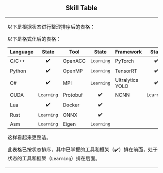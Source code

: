 ## <div align="center">Skill Table </div> 
<div align="center">
<table>
  <tr>
    <td>
      <div>
        
以下是根据状态进行整理排序后的表格：

以下是格式化后的表格：

| Language  | State       | Tool       | State       | Framework           | State       |
|-----------|:-----------:|------------|:-----------:|---------------------|:-----------:|
| C/C++     | ✔️          | OpenACC    | `Learning`  | PyTorch             | ✔️          |
| Python    | ✔️          | OpenMP     | `Learning`  | TensorRT            | ✔️          |
| C#        | ✔️          | MPI        | `Learning`  | Ultralytics YOLO    | ✔️          |
| CUDA      | `Learning`  | Protobuf   | ✔️          | NCNN                | `Learning`  |
| Lua       | ✔️          | Docker     | ✔️          |                     |             |
| Rust      | `Learning`  | ONNX       | ✔️          |                     |             |
| Asm       | `Learning`  | Eigen      | `Learning`  |                     |             |

这样看起来更整洁。

此表格已按状态排序，其中已掌握的工具和框架（✔️）排在前面，处于学习状态的工具和框架（`Learning`）排在后面。


 </div> 
    </td>
    <td>
    <img src="https://github-readme-stats.vercel.app/api/top-langs/?username=akira4O4&layout=donut-vertical&theme=vue-dark" align="center" />
   </td>
  </tr>
</table>
 </div> 


